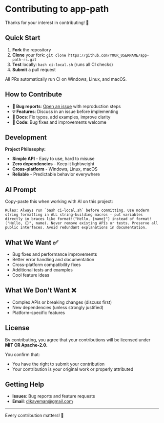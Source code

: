 # Contributing to app-path

Thanks for your interest in contributing! 🦀

## Quick Start

1. **Fork** the repository
2. **Clone** your fork: `git clone https://github.com/YOUR_USERNAME/app-path-rs.git`
3. **Test** locally: `bash ci-local.sh` (runs all CI checks)
4. **Submit** a pull request

All PRs automatically run CI on Windows, Linux, and macOS.

## How to Contribute

- **🐛 Bug reports**: [Open an issue](https://github.com/DK26/app-path-rs/issues) with reproduction steps
- **💡 Features**: Discuss in an issue before implementing
- **📝 Docs**: Fix typos, add examples, improve clarity
- **🔧 Code**: Bug fixes and improvements welcome

## Development

**Project Philosophy:**
- **Simple API** - Easy to use, hard to misuse
- **Zero dependencies** - Keep it lightweight  
- **Cross-platform** - Windows, Linux, macOS
- **Reliable** - Predictable behavior everywhere

## AI Prompt

Copy-paste this when working with AI on this project:

```
Rules: Always run `bash ci-local.sh` before committing. Use modern string formatting in ALL string-building macros - put variables directly in braces like format!("Hello, {name}") instead of format!("Hello, {}", name). Never remove existing APIs or tests. Preserve all public interfaces. Avoid redundant explanations in documentation.
```

## What We Want ✅

- Bug fixes and performance improvements
- Better error handling and documentation
- Cross-platform compatibility fixes
- Additional tests and examples
- Cool feature ideas  

## What We Don't Want ❌

- Complex APIs or breaking changes (discuss first)
- New dependencies (unless strongly justified)
- Platform-specific features

## License

By contributing, you agree that your contributions will be licensed under **MIT OR Apache-2.0**.

You confirm that:
- You have the right to submit your contribution
- Your contribution is your original work or properly attributed

## Getting Help

- **Issues**: Bug reports and feature requests
- **Email**: dikaveman@gmail.com

---

Every contribution matters! 🚀